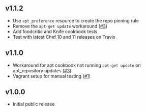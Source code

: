 ## v1.1.2

- Use `apt_preference` resource to create the repo pinning rule
- Remove the `apt-get update` workaround ([#3][3])
- Add foodcritic and Knife cookbook tests
- Test with latest Chef 10 and 11 releases on Travis

## v1.1.0

- Workaround for apt cookbook not running `apt-get update` on apt_repository
  updates ([#3][3])
- Vagrant setup for manual testing ([#1][1])

## v1.0.0

- Initial public release


[1]:  https://github.com/reaktor/chef-debian/issues/1  "Issue 1"
[3]:  https://github.com/reaktor/chef-debian/issues/3  "Issue 3"
